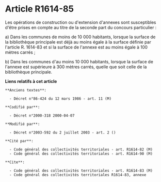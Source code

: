 # Article R1614-85

Les opérations de construction ou d'extension d'annexes sont susceptibles d'être prises en compte au titre de la seconde part
du concours particulier :

a) Dans les communes de moins de 10 000 habitants, lorsque la surface de la bibliothèque principale est déjà au moins égale à
la surface définie par l'article R. 1614-83 et si la surface de l'annexe est au moins égale à 100 mètres carrés ;

b) Dans les communes d'au moins 10 000 habitants, lorsque la surface de l'annexe est supérieure à 300 mètres carrés, quelle
que soit celle de la bibliothèque principale.

**Liens relatifs à cet article**

	**Anciens textes**:

	  - Décret n°86-424 du 12 mars 1986 - art. 11 (M)

	**Codifié par**:

	  - Décret n°2000-318 2000-04-07

	**Modifié par**:

	  - Décret n°2003-592 du 2 juillet 2003 - art. 2 ()

	**Cité par**:

	  - Code général des collectivités territoriales - art. R1614-82 (M)
	  - Code général des collectivités territoriales - art. R1614-90 (M)

	**Cite**:

	  - Code général des collectivités territoriales - art. R1614-83 (M)
	  - Code général des collectivités territoriales R1614-83, annexe

